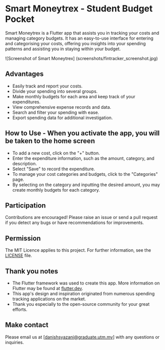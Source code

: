 # Smart Moneytrex - Student Budget Pocket

Smart Moneytrex is a Flutter app that assists you in tracking your costs and managing category budgets. It has an easy-to-use interface for entering and categorising your costs, offering you insights into your spending patterns and assisting you in staying within your budget.

![Screenshot of Smart Moneytrex] (screenshots/fintracker_screenshot.jpg)

## Advantages

- Easily track and report your costs.
- Divide your spending into several groups.
- Make monthly budgets for each area and keep track of your expenditures.
- View comprehensive expense records and data.
- Search and filter your spending with ease.
- Export spending data for additional investigation.

## How to Use - When you activate the app, you will be taken to the home screen

- To add a new cost, click on the "+" button.
- Enter the expenditure information, such as the amount, category, and description.
- Select "Save" to record the expenditure.
- To manage your cost categories and budgets, click to the "Categories" page.
- By selecting on the category and inputting the desired amount, you may create monthly budgets for each category.

## Participation

Contributions are encouraged! Please raise an issue or send a pull request if you detect any bugs or have recommendations for improvements.

## Permission

The MIT Licence applies to this project. For further information, see the [LICENSE](LICENSE) file.

## Thank you notes

- The Flutter framework was used to create this app. More information on Flutter may be found at [flutter.dev](https://flutter.dev).
- This app's design and inspiration originated from numerous spending tracking applications on the market.
- Thank you especially to the open-source community for your great efforts.

## Make contact

Please email us at [danishsyazani@graduate.utm.my] with any questions or inquiries.
